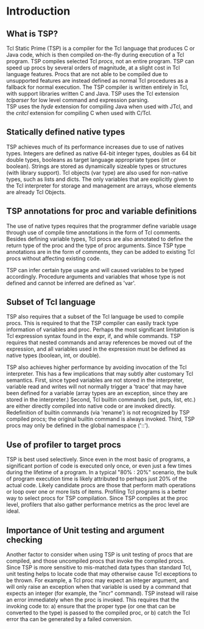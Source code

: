 # Introduction

##  What is TSP?

Tcl Static Prime (TSP) is a compiler for the Tcl language that produces C or Java code, which 
is then compiled on-the-fly during execution of a Tcl program.  TSP compiles selected 
Tcl *procs*, not an entire program.   TSP can speed up procs by several orders of magnitude,
at a slight cost in Tcl language features.  Procs that are not able to be compiled due to
unsupported features are instead defined as normal Tcl procedures as a fallback for normal execution.
The TSP compiler is written entirely in Tcl, with support libraries written C and Java.
TSP uses the Tcl extension *tclparser* for low level command and expression parsing.  
TSP uses the *hyde* extension for compiling Java when used with JTcl, and the *critcl*
extension for compiling C when used with C/Tcl.


## Statically defined native types

TSP achieves much of its performance increases due to use of natives types. Integers are defined
as native 64-bit integer types, doubles as 64 bit double types, booleans as target language 
appropriate types (int or boolean).  Strings are stored as dynamically sizeable types or 
structures (with library support).  Tcl objects (var type) are also used for non-native 
types, such as lists and dicts.  The only variables that are explicitly given to the 
Tcl interpreter for storage and management are arrays, whose elements are already Tcl Objects.  

## TSP annotations for proc and variable definitions

The use of native types requires that the programmer define variable usage through use of
compile time annotations in the form of Tcl comments.  Besides defining
variable types, Tcl procs are also annotated to define the return type of the proc and the 
type of proc arguments.  Since TSP type annotations are in the form of comments,
they can be added to existing Tcl procs without affecting existing code.

TSP can infer certain type usage and will caused variables to be typed accordingly.  Procedure
arguments and variables that whose type is not defined and cannot be inferred are defined
as 'var'.

## Subset of Tcl language

TSP also requires that a subset of the Tcl language be used to compile procs.  This is required
to that the TSP compiler can easily track type information of variables and proc.  Perhaps the 
most significant limitation is Tcl expression syntax found in the expr, if, and while commands.
TSP requires that nested commands and array references be moved out of the expression, and all
variables used in the expression must be defined as native types (boolean, int, or double).

TSP also achieves higher performance by avoiding invocation of the Tcl interpreter.  This has a 
few implications that may subtly alter customary Tcl semantics.  First, since typed variables are not
stored in the interpreter, variable read and writes will not normally trigger a 'trace' that may
have been defined for a variable (array types are an exception, since they are stored in the
interpreter.)  Second, Tcl builtin commands (set, puts, list, etc.) are either directly compiled 
into native code or are invoked directly.  Redefinition of builtin commands (via 'rename') is
not recognized by TSP compiled procs; the original builtin command is always invoked.  Third, TSP
procs may only be defined in the global namespace ('::').  
   
## Use of profiler to target procs

TSP is best used selectively.  Since even in the most basic of programs, a significant portion of code
is executed only once, or even just a few times during the lifetime of a program.  In a typical 
"80% : 20%" scenario, the bulk of program execution time is likely attributed to perhaps just 
20% of the actual code.  Likely candidate procs are those that perform math operations or loop 
over one or more lists of items.  Profiling Tcl programs is a better way to select procs for 
TSP compilation.  Since TSP compiles at the proc level, profilers that also gather performance 
metrics as the proc level are ideal.

## Importance of Unit testing and argument checking

Another factor to consider when using TSP is unit testing of procs that are compiled, and those uncompiled
procs that invoke the compiled procs.  Since TSP is more sensitive to mis-matched data types than standard
Tcl, unit testing helps to locate code that may otherwise cause Tcl exceptions to be thrown.  For example,
a Tcl proc may expect an integer argument, and will only raise an exception when that variable is used
by a command that expects an integer (for example, the "incr" command).  TSP instead will raise 
an error immediately when the proc is invoked.  This requires that the invoking code to: a) ensure
that the proper type (or one that can be converted to the type) is passed to the compiled proc, or
b) catch the Tcl error tha can be generated by a failed conversion.

